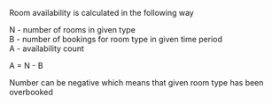 Room availability is calculated in the following way

N - number of rooms in given type  
B - number of bookings for room type in given time period  
A - availability count

A = N - B

Number can be negative which means that given room type has been overbooked